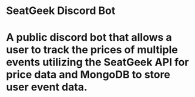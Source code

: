# SeatGeek Discord Bot
# A public discord bot that allows a user to track the prices of multiple events utilizing the SeatGeek API for price data and MongoDB to store user event data.
